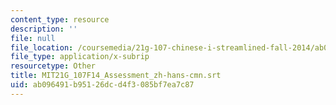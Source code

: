 ```yaml
---
content_type: resource
description: ''
file: null
file_location: /coursemedia/21g-107-chinese-i-streamlined-fall-2014/ab096491b95126dcd4f3085bf7ea7c87_MIT21G_107F14_Assessment_zh-hans-cmn.srt
file_type: application/x-subrip
resourcetype: Other
title: MIT21G_107F14_Assessment_zh-hans-cmn.srt
uid: ab096491-b951-26dc-d4f3-085bf7ea7c87
---
```

